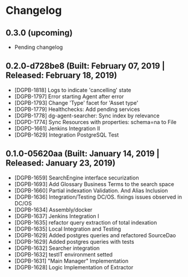 # Changelog

## 0.3.0 (upcoming)

* Pending changelog

## 0.2.0-d728be8 (Built: February 07, 2019 | Released: February 18, 2019)

* [DGPB-1818] Logs to indicate 'cancelling' state
* [DGPB-1797] Error starting Agent after error
* [DGPB-1793] Change 'Type' facet for 'Asset type'
* [DGPB-1779] Healthchecks: Add pending services 
* [DGPB-1778] dg-agent-searcher: Sync index by relevance
* [DGPD-1774] Sync Resources with properties: schema=na to File
* [DGPD-1661] Jenkins Integration II
* [DGPB-1629] Integration PostgreSQL Test

## 0.1.0-05620aa (Built: January 14, 2019 | Released: January 23, 2019)

* [DGPB-1659] SearchEngine interface securization
* [DGPB-1693] Add Glossary Business Terms to the search space
* [DGPB-1660] Partial indexation Validation. And Alias Inclusion
* [DGPB-1636] Integration/Testing DC/OS. fixings issues observed in DC/OS
* [DGPB-1634] Assembly/docker
* [DGPB-1637] Jenkins Integration I
* [DGPB-1635] refactor query extraction of total indexation
* [DGPB-1635] Local Integration and Testing
* [DGPB-1629] Added postgres queries and refactored SourceDao
* [DGPB-1629] Added postgres queries with tests
* [DGPB-1632] Searcher integration
* [DGPB-1632] testIT environment setted
* [DGPB-1631] "Main Manager" Implementation
* [DGPB-1628] Logic Implementation of Extractor

